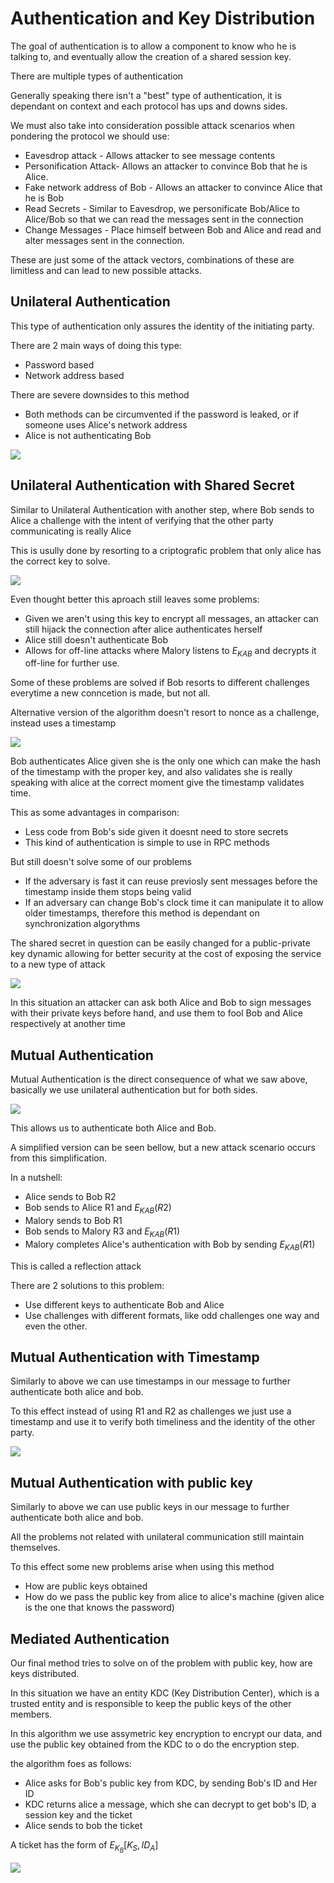 # Authentication and Key Distribution

The goal of authentication is to allow a component to know who he is talking to, and eventually allow the creation of a shared session key.

There are multiple types of authentication

Generally speaking there isn't a "best" type of authentication, it is dependant on context and each protocol has ups and downs sides.

We must also take into consideration possible attack scenarios when pondering the protocol we should use:
- Eavesdrop attack - Allows attacker to see message contents
- Personification Attack- Allows an attacker to convince Bob that he is Alice.
- Fake network address of Bob - Allows an attacker to convince Alice that he is Bob
- Read Secrets - Similar to Eavesdrop, we personificate Bob/Alice to Alice/Bob so that we can read the messages sent in the connection
- Change Messages - Place himself between Bob and Alice and read and alter messages sent in the connection.

These are just some of the attack vectors, combinations of these are limitless and can lead to new possible attacks.




## Unilateral Authentication

This type of authentication only assures the identity of the initiating party.

There are 2 main ways of doing this type:
- Password based
- Network address based

There are severe downsides to this method
- Both methods can be circumvented if the password is leaked, or if someone uses Alice's network address
- Alice is not authenticating Bob

![](../Images/UnilateralAuth.png)


## Unilateral Authentication with Shared Secret

Similar to Unilateral Authentication with another step, where Bob sends to Alice a challenge with the intent of verifying that the other party communicating is really Alice

This is usully done by resorting to a criptografic problem that only alice has the correct key to solve.

![](../Images/UnilateralAuthSharedSecret.png)

Even thought better this aproach still leaves some problems:
- Given we aren't using this key to encrypt all messages, an attacker can still hijack the connection after alice authenticates herself
- Alice still doesn't authenticate Bob
- Allows for off-line attacks where Malory listens to $E_{KAB}$ and decrypts it off-line for further use.

Some of these problems are solved if Bob resorts to different challenges everytime a new conncetion is made, but not all.

Alternative version of the algorithm doesn't resort to nonce as a challenge, instead uses a timestamp

![](../Images/UnilateralSharedTimeStamp.png)

Bob authenticates Alice given she is the only one which can make the hash of the timestamp with the proper key, and also validates she is really speaking with alice at the correct moment give the timestamp validates time.

This as some advantages in comparison:
- Less code from Bob's side given it doesnt need to store secrets
- This kind of authentication is simple to use in RPC methods

But still doesn't solve some of our problems
- If the adversary is fast it can reuse previosly sent messages before the timestamp inside them stops being valid
- If an adversary can change Bob's clock time it can manipulate it to allow older timestamps, therefore this method is dependant on synchronization algorythms

The shared secret in question can be easily changed for a public-private key dynamic allowing for better security at the cost of exposing the service to a new type of attack

![](../Images/UnilateralWPublickey.png)

In this situation an attacker can ask both Alice and Bob to sign messages with their private keys before hand, and use them to fool Bob and Alice respectively at another time

## Mutual Authentication

Mutual Authentication is the direct consequence of what we saw above, basically we use unilateral authentication but for both sides.

![](../Images/MututalAuth.png)

This allows us to authenticate both Alice and Bob.

A simplified version can be seen bellow, but a new attack scenario occurs from this simplification.

In a nutshell:
- Alice sends to Bob R2
- Bob sends to Alice R1 and $E_{KAB}(R2)$
- Malory sends to Bob R1
- Bob sends to Malory R3 and $E_{KAB}(R1)$
- Malory completes Alice's authentication with Bob by sending $E_{KAB}(R1)$

This is called a reflection attack

There are 2 solutions to this problem:
- Use different keys to authenticate Bob and Alice
- Use challenges with different formats, like odd challenges one way and even the other.

## Mutual Authentication with Timestamp

Similarly to above we can use timestamps in our message to further authenticate both alice and bob.

To this effect instead of using R1 and R2 as challenges we just use a timestamp and use it to verify both timeliness and the identity of the other party.

![](../Images/MutualWithTimeStamp.png)

## Mutual Authentication with public key

Similarly to above we can use public keys in our message to further authenticate both alice and bob.

All the problems not related with unilateral communication still maintain themselves.

To this effect some new problems arise when using this method
- How are public keys obtained
- How do we pass the public key from alice to alice's machine (given alice is the one that knows the password)


## Mediated Authentication

Our final method tries to solve on of the problem with public key, how are keys distributed.

In this situation we have an entity KDC (Key Distribution Center), which is a trusted entity and is responsible to keep the public keys of the other members.

In this algorithm we use assymetric key encryption to encrypt our data, and use the public key obtained from the KDC to o do the encryption step.

the algorithm foes as follows:
- Alice asks for Bob's public key from KDC, by sending Bob's ID and Her ID
- KDC returns alice a message, which she can decrypt to get bob's ID, a session key and the ticket
- Alice sends to bob the ticket

A ticket has the form of $E_{K_B}[K_S,ID_A]$

![](../Images/MediatedAuth.png)